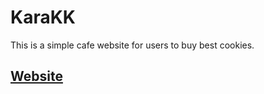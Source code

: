 # KaraKK

This is a simple cafe website for users to buy best cookies.

## [Website](https://gauravsinghdev.github.io/KaraKK/)
